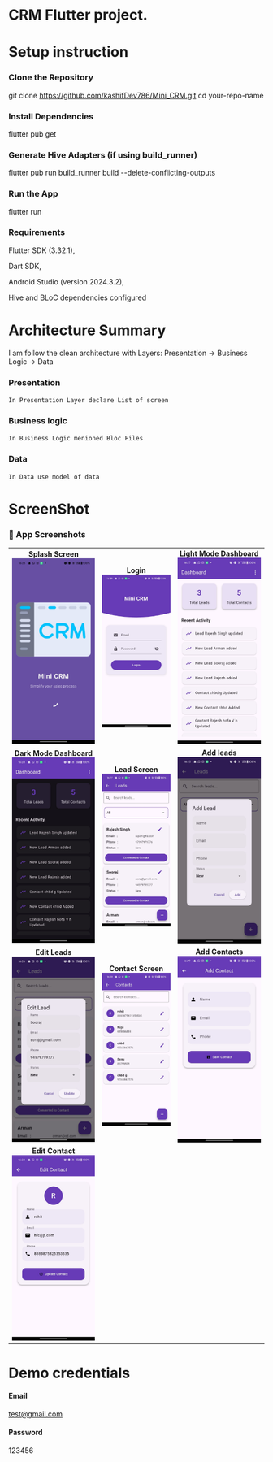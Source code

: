 # CRM Flutter project.

# Setup instruction
### Clone the Repository
git clone https://github.com/kashifDev786/Mini_CRM.git
cd your-repo-name
### Install Dependencies
flutter pub get
### Generate Hive Adapters (if using build_runner)
flutter pub run build_runner build --delete-conflicting-outputs
### Run the App
flutter run
### Requirements
Flutter SDK (3.32.1),

Dart SDK,

Android Studio (version 2024.3.2),

Hive and BLoC dependencies configured


# Architecture Summary

I am follow the clean architecture with Layers: Presentation → Business Logic → Data
### Presentation
    In Presentation Layer declare List of screen
### Business logic
    In Business Logic menioned Bloc Files
### Data    
    In Data use model of data 

# ScreenShot
<h3>📸 App Screenshots</h3>
<table>
  <tr>
    <td align="center">
    <strong>Splash Screen</strong>
    <img src="images/splash.jpeg" width="200"/></td>
    <td align="center">
    <strong>Login</strong>
    <img src="images/login.jpeg" width="200"/></td>
    <td align="center">
    <strong>Light Mode Dashboard</strong>
    <img src="images/light_dashboard.jpeg" width="200"/></td>
  </tr>
  <tr>
    <td align="center">
    <strong>Dark Mode Dashboard</strong>
    <img src="images/dark_dashboard.jpeg" width="200"/></td>
    <td align="center">
    <strong>Lead Screen</strong>
    <img src="images/leads_list.jpeg" width="200"/></td>
    <td align="center">
    <strong>Add leads</strong>
    <img src="images/add_lead.jpeg" width="200"/></td>
  </tr>
   <tr>
    <td align="center">
    <strong>Edit Leads</strong>
    <img src="images/edit_lead.jpeg" width="200"/></td>
    <td align="center">
    <strong>Contact Screen</strong>
    <img src="images/contact_list.jpeg" width="200"/></td>
    <td align="center">
    <strong>Add Contacts</strong>
    <img src="images/add_contact.jpeg" width="200"/></td>
  </tr>
  <tr>
    <td align="center">
    <strong>Edit Contact</strong>
    <img src="images/edit_contact.jpeg" width="200"/></td>
  </tr>
</table>

# Demo credentials
#### Email
test@gmail.com
#### Password
123456

